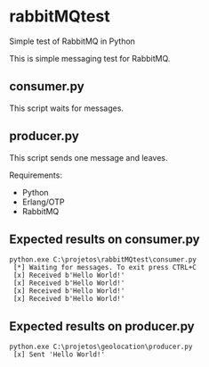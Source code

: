 # rabbitMQtest
Simple test of RabbitMQ in Python

This is simple messaging test for RabbitMQ.

## consumer.py
This script waits for messages.

## producer.py 
This script sends one message and leaves.

Requirements:

* Python
* Erlang/OTP
* RabbitMQ

## Expected results on consumer.py
~~~
python.exe C:\projetos\rabbitMQtest\consumer.py 
 [*] Waiting for messages. To exit press CTRL+C
 [x] Received b'Hello World!'
 [x] Received b'Hello World!'
 [x] Received b'Hello World!'
 [x] Received b'Hello World!'
~~~
## Expected results on producer.py
~~~
python.exe C:\projetos\geolocation\producer.py 
 [x] Sent 'Hello World!'
~~~
